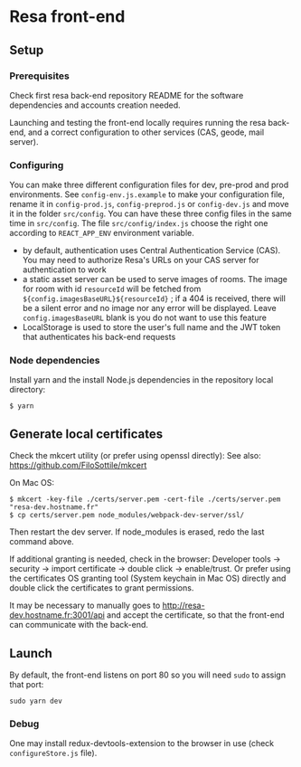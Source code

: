 # Resa front-end

## Setup

### Prerequisites

Check first resa back-end repository README for the software dependencies and accounts creation needed.

Launching and testing the front-end locally requires running the resa back-end, and a correct configuration to other services (CAS, geode, mail server).

### Configuring

You can make three different configuration files for dev, pre-prod and prod environments. See `config-env.js.example` to make your configuration file, rename it in `config-prod.js`, `config-preprod.js` or `config-dev.js` and move it in the folder `src/config`. You can have these three config files in the same time in `src/config`. The file `src/config/index.js` choose the right one according to `REACT_APP_ENV` environment variable.

- by default, authentication uses Central Authentication Service (CAS). You may need to authorize Resa's URLs on your CAS server for authentication to work
- a static asset server can be used to serve images of rooms. The image for room with id `resourceId` will be fetched from `${config.imagesBaseURL}${resourceId}` ; if a 404 is received, there will be a silent error and no image nor any error will be displayed. Leave `config.imagesBaseURL` blank is you do not want to use this feature
- LocalStorage is used to store the user's full name and the JWT token that authenticates his back-end requests

### Node dependencies

Install yarn and the install Node.js dependencies in the repository local directory:

```console
$ yarn
```

## Generate local certificates

Check the mkcert utility (or prefer using openssl directly): See also:
https://github.com/FiloSottile/mkcert

On Mac OS:

```
$ mkcert -key-file ./certs/server.pem -cert-file ./certs/server.pem "resa-dev.hostname.fr"
$ cp certs/server.pem node_modules/webpack-dev-server/ssl/
```

Then restart the dev server. If node_modules is erased, redo the last command above.

If additional granting is needed, check in the browser: Developer tools -> security -> import certificate -> double click -> enable/trust. Or prefer using the certificates OS granting tool (System keychain in Mac OS) directly and double click the certificates to grant permissions.

It may be necessary to manually goes to http://resa-dev.hostname.fr:3001/api and accept the certificate, so that the front-end can communicate with the back-end.

## Launch

By default, the front-end listens on port 80 so you will need `sudo` to assign that port:

```
sudo yarn dev
```

### Debug

One may install redux-devtools-extension to the browser in use (check `configureStore.js` file).